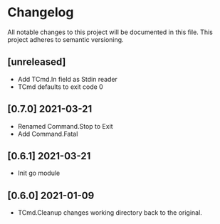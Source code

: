 # Changelog

All notable changes to this project will be documented in this file.
This project adheres to semantic versioning.

## [unreleased]

- Add TCmd.In field as Stdin reader
- TCmd defaults to exit code 0

## [0.7.0] 2021-03-21

- Renamed Command.Stop to Exit
- Add Command.Fatal

## [0.6.1] 2021-03-21

- Init go module

## [0.6.0] 2021-01-09

- TCmd.Cleanup changes working directory back to the original.
